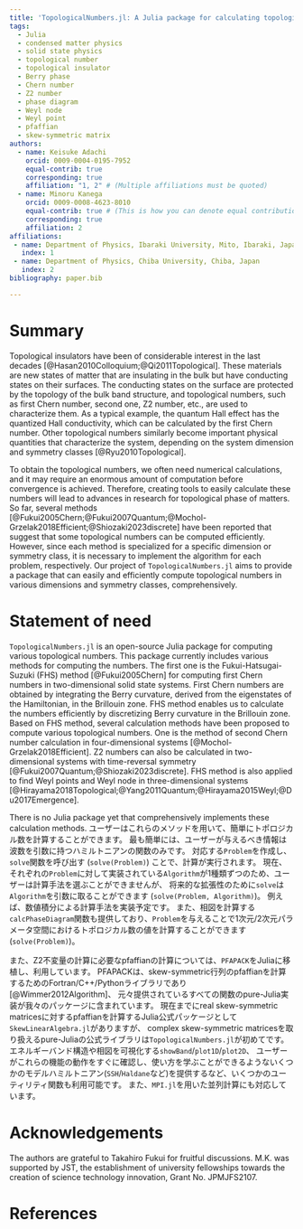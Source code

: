 ```yaml
---
title: 'TopologicalNumbers.jl: A Julia package for calculating topological numbers'
tags:
  - Julia
  - condensed matter physics
  - solid state physics
  - topological number
  - topological insulator
  - Berry phase
  - Chern number
  - Z2 number
  - phase diagram
  - Weyl node
  - Weyl point
  - pfaffian
  - skew-symmetric matrix
authors:
  - name: Keisuke Adachi
    orcid: 0009-0004-0195-7952
    equal-contrib: true
    corresponding: true
    affiliation: "1, 2" # (Multiple affiliations must be quoted)
  - name: Minoru Kanega
    orcid: 0009-0008-4623-8010
    equal-contrib: true # (This is how you can denote equal contributions between multiple authors)
    corresponding: true
    affiliation: 2
affiliations:
 - name: Department of Physics, Ibaraki University, Mito, Ibaraki, Japan
   index: 1
 - name: Department of Physics, Chiba University, Chiba, Japan
   index: 2
bibliography: paper.bib

---
```


# Summary
Topological insulators have been of considerable interest in the last decades [@Hasan2010Colloquium;@Qi2011Topological]. 
These materials are new states of matter that are insulating in the bulk but have conducting states on their surfaces.
The conducting states on the surface are protected by the topology of the bulk band structure, 
and topological numbers, such as first Chern number, second one, Z2 number, etc., 
are used to characterize them.
As a typical example, 
the quantum Hall effect has the quantized Hall conductivity, 
which can be calculated by the first Chern number. 
Other topological numbers similarly become important physical quantities that characterize the system, 
depending on the system dimension and symmetry classes [@Ryu2010Topological].

To obtain the topological numbers,
we often need numerical calculations,
and it may require an enormous amount of computation before convergence is achieved. 
Therefore, creating tools to easily calculate these numbers will lead to advances in research for topological phase of matters. 
So far, several methods [@Fukui2005Chern;@Fukui2007Quantum;@Mochol-Grzelak2018Efficient;@Shiozaki2023discrete] have been reported that suggest that some topological numbers can be computed efficiently. 
However, since each method is specialized for a specific dimension or symmetry class,
it is necessary to implement the algorithm for each problem, respectively.
Our project of `TopologicalNumbers.jl` aims to provide a package that can easily and efficiently compute topological numbers in various dimensions and symmetry classes, comprehensively.



# Statement of need
`TopologicalNumbers.jl` is an open-source Julia package for computing various topological numbers. 
This package currently includes various methods for computing the numbers.
The first one is the Fukui-Hatsugai-Suzuki (FHS) method [@Fukui2005Chern] for computing first Chern numbers in two-dimensional solid state systems.
First Chern numbers are obtained by integrating the Berry curvature, 
derived from the eigenstates of the Hamiltonian, in the Brillouin zone.
FHS method enables us to calculate the numbers efficiently by discretizing Berry curvature in the Brillouin zone.
Based on FHS method, several calculation methods have been proposed to compute various topological numbers. 
One is the method of second Chern number calculation in four-dimensional systems [@Mochol-Grzelak2018Efficient].
Z2 numbers can also be calculated in two-dimensional systems with time-reversal symmetry [@Fukui2007Quantum;@Shiozaki2023discrete].
FHS method is also applied to find Weyl points and Weyl node in three-dimensional systems [@Hirayama2018Topological;@Yang2011Quantum;@Hirayama2015Weyl;@Du2017Emergence].



There is no Julia package yet that comprehensively implements these calculation methods. 
ユーザーはこれらのメソッドを用いて、簡単にトポロジカル数を計算することができます。
最も簡単には、ユーザーが与えるべき情報は波数を引数に持つハミルトニアンの関数のみです。
対応する`Problem`を作成し、`solve`関数を呼び出す (`solve(Problem)`) ことで、計算が実行されます。
現在、それぞれの`Problem`に対して実装されている`Algorithm`が1種類ずつのため、ユーザーは計算手法を選ぶことができませんが、
将来的な拡張性のために`solve`は`Algorithm`を引数に取ることができます (`solve(Problem, Algorithm)`)。
例えば、数値積分による計算手法を実装予定です。
また、相図を計算する`calcPhaseDiagram`関数も提供しており、`Problem`を与えることで1次元/2次元パラメータ空間におけるトポロジカル数の値を計算することができます(`solve(Problem)`)。



また、Z2不変量の計算に必要なpfaffianの計算については、`PFAPACK`をJuliaに移植し、利用しています。
PFAPACKは、skew-symmetric行列のpfaffianを計算するためのFortran/C++/Pythonライブラリであり [@Wimmer2012Algorithm]、
元々提供されているすべての関数のpure-Julia実装が我々のパッケージに含まれています。
現在までにreal skew-symmetric matricesに対するpfaffianを計算するJulia公式パッケージとして`SkewLinearAlgebra.jl`がありますが、
complex skew-symmetric matricesを取り扱えるpure-Juliaの公式ライブラリは`TopologicalNumbers.jl`が初めてです。
エネルギーバンド構造や相図を可視化する`showBand`/`plot1D`/`plot2D`、
ユーザーがこれらの機能の動作をすぐに確認し、使い方を学ぶことができるようないくつかのモデルハミルトニアン(`SSH`/`Haldane`など)を提供するなど、いくつかのユーティリティ関数も利用可能です。
また、`MPI.jl`を用いた並列計算にも対応しています。




<!-- There is no Julia package yet that comprehensively implements these calculation methods.  -->
<!-- The basic topological numbers in this package can be calculated if only the Hamiltonian is given.  -->
<!-- The calculations can be performed with a minimum number of arguments, 
making them easy to use even for Julia beginners and beginning students of condensed matter physics. 
It is also easy for researchers to use because it is designed with many optional arguments so that it can be used for general-purpose calculations. 
It is designed to be more accessible and with clear documentation. -->


# Acknowledgements
The authors are grateful to Takahiro Fukui for fruitful discussions.
M.K. was supported by JST, the establishment of university fellowships towards the creation of science technology innovation, Grant No. JPMJFS2107.


# References


<!-- 

This package includes the following functions:

- Calculation of the dispersion relation.
- Provides numerical calculation methods for various types of topological numbers.
- Calculation of the phase diagram.
- Compute Pfaffian and tridiagonarize skew-symmetric matrix (migration to Julia from [PFAPACK](https://pypi.org/project/pfapack/) [Wimmer2012Algorithm](@cite)).
- Utility functions for plotting.
- Support parallel computing using `MPI`.


The correspondence between the spatial dimension of the system and the supported topological numbers is as follows.


+-------------------+-----------------------------------------------------------------------+
| Dimension         | Function                                                              |
|                   |                                                                       |
+:=================:+:=====================================================================:+
| 0D                | - Calculation of Weyl nodes ($\mathbb{Z}$)                            |
+-------------------+-----------------------------------------------------------------------+
| 1D                | - Calculation of Berry Phases ($\mathbb{Z}$)                          |
+-------------------+-----------------------------------------------------------------------+
| 2D                | - Calculation of local Berry Fluxes ($\mathbb{Z}$)                    |
|                   | - Calculation of first Chern numbers ($\mathbb{Z}$)                   |
|                   | - Calculation of $\mathbb{Z}_2$ numbers ($\mathbb{Z}_2$)              |
+-------------------+-----------------------------------------------------------------------+
| 3D                | - Calculation of Weyl nodes ($\mathbb{Z}$)                            |
|                   | - Calculation of first Chern numbers in sliced Surface ($\mathbb{Z}$) |
|                   | - Finding Weyl points ($\mathbb{Z}$)                                  |
+-------------------+-----------------------------------------------------------------------+
| 4D                | - Calculation of second Chern numbers ($\mathbb{Z}$)                  |
+-------------------+-----------------------------------------------------------------------+



+-------------------+-----------------------------------------------------------------------+
| Dimension         | Function                                                              |
|                   |                                                                       |
+:=================:+:=====================================================================:+
| 0D                | Calculation of Weyl nodes ($\mathbb{Z}$)                              |
+-------------------+-----------------------------------------------------------------------+
| 1D                | Calculation of Berry Phases ($\mathbb{Z}$)                            |
+-------------------+-----------------------------------------------------------------------+
| 2D                | Calculation of local Berry Fluxes ($\mathbb{Z}$)                      |
|                   | Calculation of first Chern numbers ($\mathbb{Z}$)                     |
|                   | Calculation of $\mathbb{Z}_2$ numbers ($\mathbb{Z}_2$)                |
+-------------------+-----------------------------------------------------------------------+
| 3D                | Calculation of Weyl nodes ($\mathbb{Z}$)                              |
|                   | Calculation of first Chern numbers in sliced Surface ($\mathbb{Z}$)   |
|                   | Finding Weyl points ($\mathbb{Z}$)                                    |
+-------------------+-----------------------------------------------------------------------+
| 4D                | Calculation of second Chern numbers ($\mathbb{Z}$)                    |
+-------------------+-----------------------------------------------------------------------+ -->